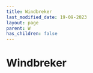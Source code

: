 ```yaml
---
title: Windbreker
last_modified_date: 19-09-2023
layout: page
parent: W
has_children: false
---
```


Windbreker
==========


